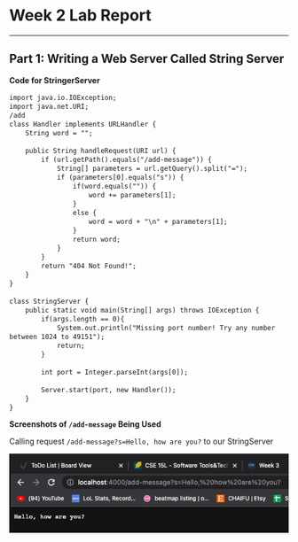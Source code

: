 # Week 2 Lab Report
---
## Part 1: Writing a Web Server Called String Server
**Code for StringerServer**
```
import java.io.IOException;
import java.net.URI;
/add
class Handler implements URLHandler {
    String word = "";

    public String handleRequest(URI url) {
        if (url.getPath().equals("/add-message")) {
            String[] parameters = url.getQuery().split("=");
            if (parameters[0].equals("s")) {
                if(word.equals("")) {
                    word += parameters[1];
                }
                else {
                    word = word + "\n" + parameters[1];
                }
                return word;
            }
        }
        return "404 Not Found!";
    }
}

class StringServer {
    public static void main(String[] args) throws IOException {
        if(args.length == 0){
            System.out.println("Missing port number! Try any number between 1024 to 49151");
            return;
        }

        int port = Integer.parseInt(args[0]);

        Server.start(port, new Handler());
    }
}
```
**Screenshots of `/add-message` Being Used**

Calling request `/add-message?s=Hello, how are you?` to our StringServer

![image](add-message-one.png)
